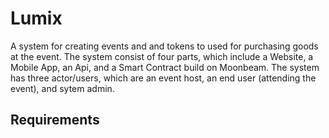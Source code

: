 # Lumix
A system for creating events and and tokens to used for purchasing goods at the event.
The system consist of four parts, which include a Website, a Mobile App, an Api, and a Smart Contract build on Moonbeam.
The system has three actor/users, which are an event host, an end user (attending the event), and sytem admin.

## Requirements

